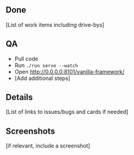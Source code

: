## Done

[List of work items including drive-bys]

## QA

- Pull code
- Run `./run serve --watch`
- Open http://0.0.0.0:8101/vanilla-framework/
- [Add additional steps]

## Details

[List of links to issues/bugs and cards if needed]

## Screenshots

[if relevant, include a screenshot]
